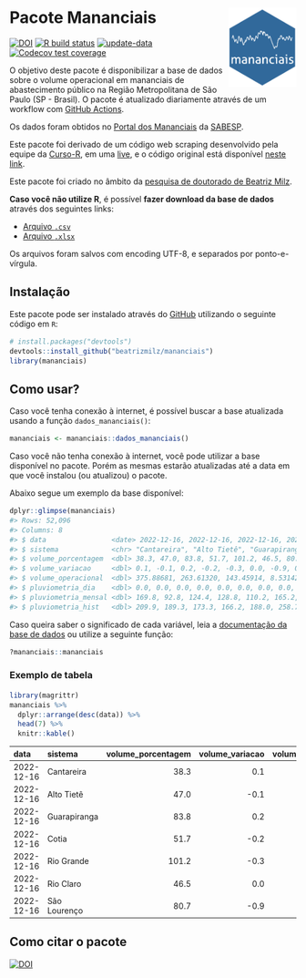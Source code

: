 
<!-- README.md is generated from README.Rmd. Please edit that file -->

# Pacote Mananciais <img src="man/figures/hexlogo.png" align="right" width = "120px"/>

<!-- badges: start -->

[![DOI](https://zenodo.org/badge/DOI/10.5281/zenodo.4733056.svg)](https://doi.org/10.5281/zenodo.4733056)
[![R build
status](https://github.com/beatrizmilz/mananciais/workflows/R-CMD-check/badge.svg)](https://github.com/beatrizmilz/mananciais/actions)
[![update-data](https://github.com/beatrizmilz/mananciais/actions/workflows/2-update_data.yaml/badge.svg)](https://github.com/beatrizmilz/mananciais/actions/workflows/2-update_data.yaml)
[![Codecov test
coverage](https://codecov.io/gh/beatrizmilz/mananciais/branch/master/graph/badge.svg)](https://codecov.io/gh/beatrizmilz/mananciais?branch=master)
<!-- badges: end -->

O objetivo deste pacote é disponibilizar a base de dados sobre o volume
operacional em mananciais de abastecimento público na Região
Metropolitana de São Paulo (SP - Brasil). O pacote é atualizado
diariamente através de um workflow com [GitHub
Actions](https://github.com/beatrizmilz/mananciais/actions).

Os dados foram obtidos no [Portal dos
Mananciais](http://mananciais.sabesp.com.br/Situacao) da
[SABESP](http://site.sabesp.com.br/site/Default.aspx).

Este pacote foi derivado de um código web scraping desenvolvido pela
equipe da [Curso-R](https://www.curso-r.com/), em uma
[live](https://youtu.be/jvZIxrMmOcQ), e o código original está
disponível [neste
link](https://github.com/curso-r/lives/blob/master/drafts/20200730_scraper_sabesp.R).

Este pacote foi criado no âmbito da [pesquisa de doutorado de Beatriz
Milz](https://beatrizmilz.github.io/tese/).

**Caso você não utilize R**, é possível **fazer download da base de
dados** através dos seguintes links:

- [Arquivo
  `.csv`](https://github.com/beatrizmilz/mananciais/raw/master/inst/extdata/mananciais.csv)
- [Arquivo
  `.xlsx`](https://github.com/beatrizmilz/mananciais/blob/master/inst/extdata/mananciais.xlsx?raw=true)

Os arquivos foram salvos com encoding UTF-8, e separados por
ponto-e-vírgula.

## Instalação

Este pacote pode ser instalado através do [GitHub](https://github.com/)
utilizando o seguinte código em `R`:

``` r
# install.packages("devtools")
devtools::install_github("beatrizmilz/mananciais")
library(mananciais)
```

## Como usar?

Caso você tenha conexão à internet, é possível buscar a base atualizada
usando a função `dados_mananciais()`:

``` r
mananciais <- mananciais::dados_mananciais() 
```

Caso você não tenha conexão à internet, você pode utilizar a base
disponível no pacote. Porém as mesmas estarão atualizadas até a data em
que você instalou (ou atualizou) o pacote.

Abaixo segue um exemplo da base disponível:

``` r
dplyr::glimpse(mananciais)
#> Rows: 52,096
#> Columns: 8
#> $ data                <date> 2022-12-16, 2022-12-16, 2022-12-16, 2022-12-16, 2…
#> $ sistema             <chr> "Cantareira", "Alto Tietê", "Guarapiranga", "Cotia…
#> $ volume_porcentagem  <dbl> 38.3, 47.0, 83.8, 51.7, 101.2, 46.5, 80.7, 38.2, 4…
#> $ volume_variacao     <dbl> 0.1, -0.1, 0.2, -0.2, -0.3, 0.0, -0.9, 0.2, 0.1, 0…
#> $ volume_operacional  <dbl> 375.88681, 263.61320, 143.45914, 8.53142, 113.5227…
#> $ pluviometria_dia    <dbl> 0.0, 0.0, 0.0, 0.0, 0.0, 0.0, 0.0, 0.0, 0.1, 0.2, …
#> $ pluviometria_mensal <dbl> 169.8, 92.8, 124.4, 128.8, 110.2, 165.2, 248.6, 16…
#> $ pluviometria_hist   <dbl> 209.9, 189.3, 173.3, 166.2, 188.0, 258.7, 211.9, 2…
```

Caso queira saber o significado de cada variável, leia a [documentação
da base de
dados](https://beatrizmilz.github.io/mananciais/reference/mananciais.html)
ou utilize a seguinte função:

``` r
?mananciais::mananciais
```

### Exemplo de tabela

``` r
library(magrittr)
mananciais %>% 
  dplyr::arrange(desc(data)) %>% 
  head(7) %>%
  knitr::kable()
```

| data       | sistema      | volume_porcentagem | volume_variacao | volume_operacional | pluviometria_dia | pluviometria_mensal | pluviometria_hist |
|:-----------|:-------------|-------------------:|----------------:|-------------------:|-----------------:|--------------------:|------------------:|
| 2022-12-16 | Cantareira   |               38.3 |             0.1 |          375.88681 |                0 |               169.8 |             209.9 |
| 2022-12-16 | Alto Tietê   |               47.0 |            -0.1 |          263.61320 |                0 |                92.8 |             189.3 |
| 2022-12-16 | Guarapiranga |               83.8 |             0.2 |          143.45914 |                0 |               124.4 |             173.3 |
| 2022-12-16 | Cotia        |               51.7 |            -0.2 |            8.53142 |                0 |               128.8 |             166.2 |
| 2022-12-16 | Rio Grande   |              101.2 |            -0.3 |          113.52278 |                0 |               110.2 |             188.0 |
| 2022-12-16 | Rio Claro    |               46.5 |             0.0 |            6.35543 |                0 |               165.2 |             258.7 |
| 2022-12-16 | São Lourenço |               80.7 |            -0.9 |           71.68195 |                0 |               248.6 |             211.9 |

## Como citar o pacote

[![DOI](https://zenodo.org/badge/DOI/10.5281/zenodo.4733056.svg)](https://doi.org/10.5281/zenodo.4733056)
